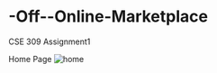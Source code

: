 # -Off--Online-Marketplace
CSE 309 Assignment1 


Home Page
![home](https://user-images.githubusercontent.com/28053610/68084054-b3e2ae80-fe5a-11e9-8b18-16a05b020cb8.gif)
